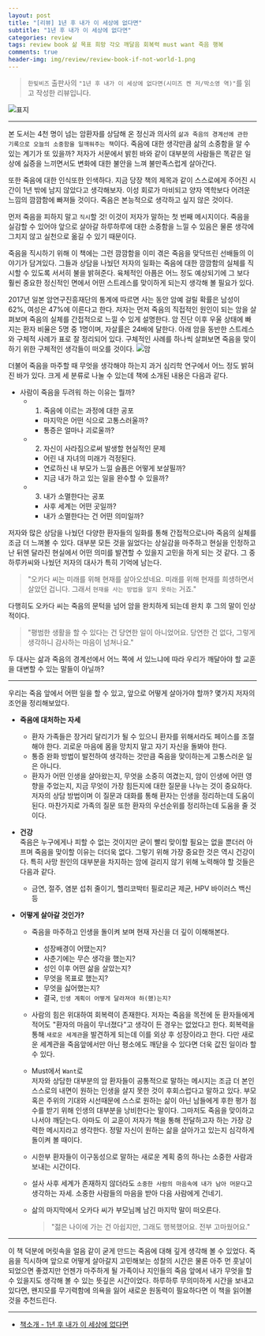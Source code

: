 ```yaml
---  
layout: post  
title: "[리뷰] 1년 후 내가 이 세상에 없다면"  
subtitle: "1년 후 내가 이 세상에 없다면"  
categories: review  
tags: review book 삶 목표 희망 각오 깨달음 회복력 must want 죽음 행복
comments: true  
header-img: img/review/review-book-if-not-world-1.png
---  
```

  
> `한빛비즈` 출판사의 `"1년 후 내가 이 세상에 없다면(시미즈 켄 저/박소영 역)"`를 읽고 작성한 리뷰입니다.  

![표지](https://theorydb.github.io/assets/img/review/review-book-if-not-world-1.png)  

---

본 도서는 4천 명이 넘는 암환자를 상담해 온 정신과 의사의 `삶과 죽음의 경계선에 관한 기록으로 오늘의 소중함을 일깨워주는 책`이다. 죽음에 대한 생각만큼 삶의 소중함을 알 수 있는 계기가 또 있을까? 저자가 서문에서 밝힌 바와 같이 대부분의 사람들은 똑같은 일상에 싫증을 느끼면서도 변화에 대한 불안을 느껴 불만족스럽게 살아간다. 

또한 죽음에 대한 인식또한 인색하다. 지금 당장 책의 제목과 같이 스스로에게 주어진 시간이 1년 밖에 남지 않았다고 생각해보자. 이성 회로가 마비되고 양자 역학보다 어려운 느낌의 깜깜함에 빠져들 것이다. 죽음은 본능적으로 생각하고 싶지 않은 것이다. 

먼저 죽음을 피하지 말고 `직시`할 것! 이것이 저자가 말하는 첫 번째 메시지이다. 죽음을 실감할 수 있어야 앞으로 살아갈 하루하루에 대한 소중함을 느낄 수 있음은 물론 생각에 그치지 않고 실천으로 옮길 수 있기 때문이다. 

죽음을 직시하기 위해 이 책에는 그런 깜깜함을 이미 겪은 죽음을 맞닥뜨린 선배들의 이야기가 담겨있다. 그들과 상담을 나눴던 저자의 일화는 죽음에 대한 깜깜함의 실체를 직시할 수 있도록 서서히 불을 밝혀준다. 육체적인 아픔은 어느 정도 예상되기에 그 보다 훨씬 중요한 정신적인 면에서 어떤 스트레스를 맞이하게 되는지 생각해 볼 필요가 있다. 

2017년 일본 암연구진흥재단의 통계에 따르면 사는 동안 암예 걸릴 확률은 남성이 62%, 여성은 47%에 이른다고 한다. 저자는 먼저 죽음의 직접적인 원인이 되는 암을 살펴보며 죽음의 실체를 간접적으로 느낄 수 있게 설명한다. 암 진단 이후 우울 상태에 빠지는 환자 비율은 5명 중 1명이며, 자살률은 24배에 달한다. 아래 암을 동반한 스트레스와 구체적 사례가 표로 잘 정리되어 있다. 구체적인 사례를 하나씩 살펴보면 죽음을 맞이하기 위한 구체적인 생각들이 떠오를 것이다.
![암](https://theorydb.github.io/assets/img/review/review-book-if-not-world-2.png)  

더불어 죽음을 마주할 때 무엇을 생각해야 하는지 과거 심리학 연구에서 어느 정도 밝혀진 바가 있다. 크게 세 분류로 나눌 수 있는데 책에 소개된 내용은 다음과 같다.

* 사람이 죽음을 두려워 하는 이유는 뭘까?  
  + 1. 죽음에 이르는 과정에 대한 공포   
      - 마지막은 어떤 식으로 고통스러울까?
      - 통증은 얼마나 괴로울까?
  + 2. 자신이 사라짐으로써 발생할 현실적인 문제   
      - 어린 내 자녀의 미래가 걱정된다.
      - 연로하신 내 부모가 느낄 슬픔은 어떻게 보살필까?
      - 지금 내가 하고 있는 일을 완수할 수 있을까?
  + 3. 내가 소멸한다는 공포  
      - 사후 세계는 어떤 곳일까?
      - 내가 소멸한다는 건 어떤 의미일까?

저자와 많은 상담을 나눴던 다양한 환자들의 일화를 통해 간접적으로나마 죽음의 실체를 조금 더 느껴볼 수 있다. 대부분 모든 것을 잃었다는 상실감을 마주하고 현실을 인정하고 난 뒤엔 달라진 현실에서 어떤 의미를 발견할 수 있을지 고민을 하게 되는 것 같다. 그 중 하루카씨와 나눴던 저자의 대사가 특히 기억에 남는다.

> "오카다 씨는 미래를 위해 현재를 살아오셨네요. 미래를 위해 현재를 희생하면서 살았던 겁니다. 그래서 `현재를 사는 방법을 알지 못하는` 거죠."

다행히도 오카다 씨는 죽음의 문턱을 넘어 암을 완치하게 되는데 완치 후 그의 말이 인상적이다.

> "평범한 생활을 할 수 있다는 건 당연한 일이 아니었어요. 당연한 건 없다, 그렇게 생각하니 감사하는 마음이 넘쳐나요."

두 대사는 삶과 죽음의 경계선에서 어느 쪽에 서 있느냐에 따라 우리가 깨달아야 할 교훈을 대변할 수 있는 말들이 아닐까?

---

우리는 죽음 앞에서 어떤 일을 할 수 있고, 앞으로 어떻게 살아가야 할까? 몇가지 저자의 조언을 정리해보았다. 

* __죽음에 대처하는 자세__  
  + 환자 가족들은 장거리 달리기가 될 수 있으니 환자를 위해서라도 페이스를 조절해야 한다. 괴로운 마음에 몸을 망치지 말고 자기 자신을 돌봐야 한다.
  + 통증 완화 방법이 발전하여 생각하는 것만큼 죽음을 맞이하는게 고통스러운 일은 아니다.
  + 환자가 어떤 인생을 살아왔는지, 무엇을 소중히 여겼는지, 암이 인생에 어떤 영향을 주었는지, 지금 무엇이 가장 힘든지에 대한 질문을 나누는 것이 중요하다. 저자의 상담 방법이며 이 질문과 대화를 통해 환자는 인생을 정리하는데 도움이 된다. 마찬가지로 가족의 질문 또한 환자의 우선순위를 정리하는데 도움을 줄 것이다.

* __건강__  
  죽음은 누구에게나 피할 수 없는 것이지만 굳이 빨리 맞이할 필요는 없을 뿐더러 아프며 죽음을 맞이할 이유는 더더욱 없다. 그렇기 위해 가장 중요한 것은 역시 건강이다. 특히 사망 원인의 대부분을 차지하는 암에 걸리지 않기 위해 노력해야 할 것들은 다음과 같다.
  + 금연, 절주, 염분 섭취 줄이기, 헬리코박터 필로리균 제균, HPV 바이러스 백신 등

* __어떻게 살아갈 것인가?__  
  + 죽음을 마주하고 인생을 돌이켜 보며 현재 자신을 더 깊이 이해해본다.
    - 성장배경이 어땠는지? 
    - 사춘기에는 무슨 생각을 했는지?
    - 성인 이후 어떤 삶을 살았는지?
    - 무엇을 목표로 했는지?
    - 무엇을 싫어했는지?
    - 결국, `인생 계획이 어떻게 달라져야 하(했)는지?`

  + 사람의 힘은 위대하여 회복력이 존재한다. 저자는 죽음을 목전에 둔 환자들에게 적어도 "환자의 마음이 무너졌다"고 생각이 든 경우는 없었다고 한다. 회복력을 통해 `새로운 세계관`을 발견하게 되는데 이를 외상 후 성장이라고 한다. 다만 새로운 세계관을 죽음앞에서만 아닌 평소에도 깨닫을 수 있다면 더욱 값진 일이라 할 수 있다. 

  + Must에서 `Want`로  
    저자와 상담한 대부분의 암 환자들이 공통적으로 말하는 메시지는 조금 더 본인 스스로의 내면이 원하는 인생을 살지 못한 것이 후회스럽다고 말하고 있다. 부모 혹은 주위의 기대와 시선때문에 스스로 원하는 삶이 아닌 남들에게 후한 평가 점수를 받기 위해 인생의 대부분을 낭비한다는 말이다. 그마저도 죽음을 맞이하고 나서야 깨닫는다. 아마도 이 교훈이 저자가 책을 통해 전달하고자 하는 가장 강력한 메시지라고 생각한다. 정말 자신이 원하는 삶을 살아가고 있는지 심각하게 돌이켜 볼 때이다.

  + 시한부 환자들이 이구동성으로 말하는 새로운 계획 중의 하나는 소중한 사람과 보내는 시간이다.  

  + 설사 사후 세계가 존재하지 않더라도 `소중한 사람의 마음속에 내가 남아 머문다`고 생각하는 자세. 소중한 사람들의 마음을 받아 다음 사람에게 건네기.  
  
  + 삶의 마지막에서 오카다 씨가 부모님께 남긴 마지막 말이 떠오른다. 
    > "젊은 나이에 가는 건 아쉽지만, 그래도 행복했어요. 전부 고마웠어요."
  
---

이 책 덕분에 머릿속을 얼음 같이 굳게 만드는 죽음에 대해 깊게 생각해 볼 수 있었다. 죽음을 직시하며 앞으로 어떻게 살아갈지 고민해보는 성찰의 시간은 물론 아주 먼 훗날이 되었으면 좋겠지만 언젠가 마주하게 될 가족이나 지인들의 죽음 앞에서 내가 무엇을 할 수 있을지도 생각해 볼 수 있는 뜻깊은 시간이었다. 하루하루 무의미하게 시간을 보내고 있다면, 왠지모를 무기력함에 의욕을 잃어 새로운 원동력이 필요하다면 이 책을 읽어볼 것을 추천드린다.

---

* [책소개 - 1년 후 내가 이 세상에 없다면](http://www.yes24.com/Product/Goods/100297934)

